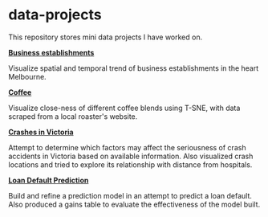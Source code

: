 # data-projects

This repository stores mini data projects I have worked on.

**[Business establishments](https://nbviewer.org/github/whchan05/data-projects/blob/main/biz%20est/biz%20est.ipynb)**

Visualize spatial and temporal trend of business establishments in the heart Melbourne.

****[Coffee](https://nbviewer.org/github/whchan05/data-projects/blob/c48a7fda8180c6a7d34e78dbccd4f3433f263939/coffee/coffee.ipynb)****

Visualize close-ness of different coffee blends using T-SNE, with data scraped from a local roaster's website.

****[Crashes in Victoria](https://nbviewer.org/github/whchan05/data-projects/blob/c48a7fda8180c6a7d34e78dbccd4f3433f263939/coffee/coffee.ipynb)****

Attempt to determine which factors may affect the seriousness of crash accidents in Victoria based on available information. Also visualized crash locations and tried to explore its relationship with distance from hospitals.

****[Loan Default Prediction](https://nbviewer.org/github/whchan05/data-projects/blob/367dfbfd174c7b0b1a87400fd78e3878870a1999/loan%20default%20prediction/Loan%20Default%20Prediction%20Kaggle.ipynb)****

Build and refine a prediction model in an attempt to predict a loan default. Also produced a gains table to evaluate the effectiveness of the model built.

